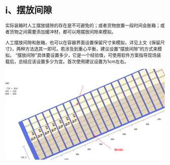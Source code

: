 # i、摆放间隙

实际装箱时人工摆放缝隙的存在是不可避免的；或者货物放置一段时间会胀箱；或者货物之间需要添加缓冲材，都可以用摆放间隙来模拟。

人工摆放间隙和胀箱，也可以在容器界面设置保留尺寸来模拟，详见上文《保留尺寸》，两种方法选其一即可。若涉及到重心平衡，建议设置“摆放间隙”的方式来模拟。 “摆放间隙”具体要设置多少，它是一个经验值，可使用软件方案指导现场装载后，总结应该设置多少为宜。首次使用建议设置为1cm左右。

![](../../../.gitbook/assets/image%20%2818%29.png)

